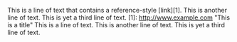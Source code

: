 This is a line of text that contains a reference-style [link][1].
This is another line of text.
This is yet a third line of text.
[1]: http://www.example.com "This is a title"
This is a line of text.
This is another line of text.
This is yet a third line of text.
